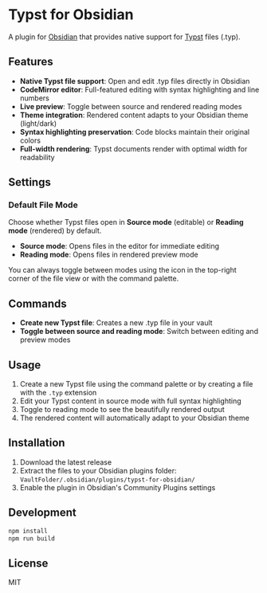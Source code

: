 # Typst for Obsidian

A plugin for [Obsidian](https://obsidian.md) that provides native support for [Typst](https://typst.app) files (.typ).

## Features

- **Native Typst file support**: Open and edit .typ files directly in Obsidian
- **CodeMirror editor**: Full-featured editing with syntax highlighting and line numbers
- **Live preview**: Toggle between source and rendered reading modes
- **Theme integration**: Rendered content adapts to your Obsidian theme (light/dark)
- **Syntax highlighting preservation**: Code blocks maintain their original colors
- **Full-width rendering**: Typst documents render with optimal width for readability

## Settings

### Default File Mode

Choose whether Typst files open in **Source mode** (editable) or **Reading mode** (rendered) by default.

- **Source mode**: Opens files in the editor for immediate editing
- **Reading mode**: Opens files in rendered preview mode

You can always toggle between modes using the icon in the top-right corner of the file view or with the command palette.

## Commands

- **Create new Typst file**: Creates a new .typ file in your vault
- **Toggle between source and reading mode**: Switch between editing and preview modes

## Usage

1. Create a new Typst file using the command palette or by creating a file with the `.typ` extension
2. Edit your Typst content in source mode with full syntax highlighting
3. Toggle to reading mode to see the beautifully rendered output
4. The rendered content will automatically adapt to your Obsidian theme

## Installation

1. Download the latest release
2. Extract the files to your Obsidian plugins folder: `VaultFolder/.obsidian/plugins/typst-for-obsidian/`
3. Enable the plugin in Obsidian's Community Plugins settings

## Development

```bash
npm install
npm run build
```

## License

MIT
